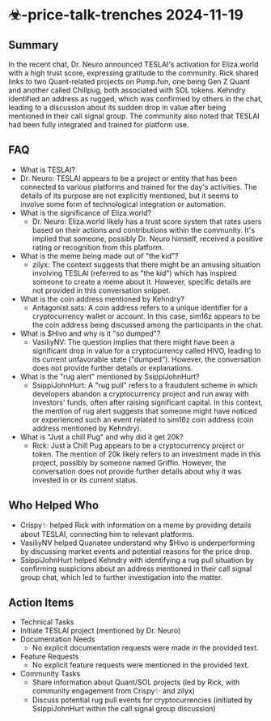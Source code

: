 # ☣-price-talk-trenches 2024-11-19

## Summary

In the recent chat, Dr. Neuro announced TESLAI's activation for Eliza.world with a high trust score, expressing
gratitude to the community. Rick shared links to two Quant-related projects on Pump.fun, one being Gen Z Quant and
another called Chillpug, both associated with SOL tokens. Kehndry identified an address as rugged, which was confirmed
by others in the chat, leading to a discussion about its sudden drop in value after being mentioned in their call signal
group. The community also noted that TESLAI had been fully integrated and trained for platform use.

## FAQ

- What is TESLAI?
- Dr. Neuro: TESLAI appears to be a project or entity that has been connected to various platforms and trained for the
  day's activities. The details of its purpose are not explicitly mentioned, but it seems to involve some form of
  technological integration or automation.
- What is the significance of Eliza.world?
    - Dr. Neuro: Eliza.world likely has a trust score system that rates users based on their actions and contributions
      within the community. It's implied that someone, possibly Dr. Neuro himself, received a positive rating or
      recognition from this platform.
- What is the meme being made out of "the kid"?
    - zilyx: The context suggests that there might be an amusing situation involving TESLAI (referred to as "the kid")
      which has inspired someone to create a meme about it. However, specific details are not provided in this
      conversation snippet.
- What is the coin address mentioned by Kehndry?
    - Antagonist.sats: A coin address refers to a unique identifier for a cryptocurrency wallet or account. In this
      case, sim16z appears to be the coin address being discussed among the participants in the chat.
- What is $Hivo and why is it "so dumped"?
    - VasiliyNV: The question implies that there might have been a significant drop in value for a cryptocurrency called
      HIVO, leading to its current unfavorable state ("dumped"). However, the conversation does not provide further
      details or explanations.
- What is the "rug alert" mentioned by SsippiJohnHurt?
    - SsippiJohnHurt: A "rug pull" refers to a fraudulent scheme in which developers abandon a cryptocurrency project
      and run away with investors' funds, often after raising significant capital. In this context, the mention of rug
      alert suggests that someone might have noticed or experienced such an event related to sim16z coin address (coin
      address mentioned by Kehndry).
- What is "Just a chill Pug" and why did it get 20k?
    - Rick: Just a Chill Pug appears to be a cryptocurrency project or token. The mention of 20k likely refers to an
      investment made in this project, possibly by someone named Griffin. However, the conversation does not provide
      further details about why it was invested in or its current status.

## Who Helped Who

- Crispy✨ helped Rick with information on a meme by providing details about TESLAI, connecting him to relevant
  platforms.
- VasiliyNV helped Quanatee understand why $Hivo is underperforming by discussing market events and potential reasons for the price drop.
- SsippiJohnHurt helped Kehndry with identifying a rug pull situation by confirming suspicions about an address mentioned in their call signal group chat, which led to further investigation into the matter.

## Action Items

- Technical Tasks
- Initiate TESLAI project (mentioned by Dr. Neuro)
- Documentation Needs
    - No explicit documentation requests were made in the provided text.
- Feature Requests
    - No explicit feature requests were mentioned in the provided text.
- Community Tasks
    - Share information about Quant/SOL projects (led by Rick, with community engagement from Crispy✨ and zilyx)
    - Discuss potential rug pull events for cryptocurrencies (initiated by SsippiJohnHurt within the call signal group
      discussion)
